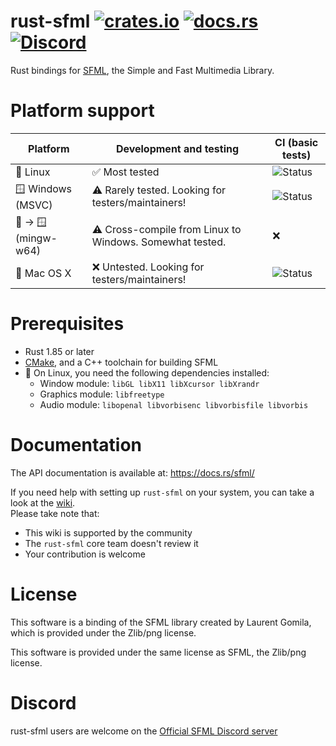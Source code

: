 rust-sfml
[![crates.io][crates-io-shield]][crates-io-link]
[![docs.rs][docs-rs-shield]][docs-rs-link]
[![Discord][discord-shield]][discord-link]
=========

Rust bindings for [SFML](http://www.sfml-dev.org), the Simple and Fast Multimedia Library.

[crates-io-shield]: https://img.shields.io/crates/v/sfml.svg
[crates-io-link]: https://crates.io/crates/sfml
[docs-rs-shield]: https://img.shields.io/docsrs/sfml
[docs-rs-link]: https://docs.rs/sfml
[discord-shield]: https://img.shields.io/discord/175298431294636032?style=plastic
[discord-link]: https://discord.gg/XCaM5rhMa6

Platform support
================

| Platform             | Development and testing                                  | CI (basic tests)       |
|----------------------|----------------------------------------------------------|------------------------|
| 🐧 Linux             | ✅ Most tested                                            | ![Status][linux-ci]    |
| 🪟 Windows (MSVC)    | ⚠️ Rarely tested. Looking for testers/maintainers!       | ![Status][win-msvc-ci] |
| 🐧 -> 🪟 (mingw-w64) | ⚠️ Cross-compile from Linux to Windows. Somewhat tested. | ❌                      |
| 🍎 Mac OS X          | ❌ Untested. Looking for testers/maintainers!             | ![Status][macos-ci]    |

[linux-ci]: https://github.com/jeremyletang/rust-sfml/actions/workflows/linux.yml/badge.svg
[win-msvc-ci]: https://github.com/jeremyletang/rust-sfml/actions/workflows/windows.yml/badge.svg
[macos-ci]: https://github.com/jeremyletang/rust-sfml/actions/workflows/macos.yml/badge.svg

Prerequisites
=============

- Rust 1.85 or later
- [CMake](https://cmake.org/), and a C++ toolchain for building SFML
- 🐧 On Linux, you need the following dependencies installed:
   - Window module: `libGL libX11 libXcursor libXrandr`
   - Graphics module: `libfreetype`
   - Audio module: `libopenal libvorbisenc libvorbisfile libvorbis`

Documentation
=============

The API documentation is available at: <https://docs.rs/sfml/>

If you need help with setting up `rust-sfml` on your system, you can take a look at the [wiki](<https://github.com/jeremyletang/rust-sfml/wiki>).\
Please take note that:
   * This wiki is supported by the community
   * The `rust-sfml` core team doesn't review it
   * Your contribution is welcome

License
=======

This software is a binding of the SFML library created by Laurent Gomila, which is provided under the Zlib/png license.

This software is provided under the same license as SFML, the Zlib/png license.

Discord
=======
rust-sfml users are welcome on the [Official SFML Discord server](https://discord.gg/XCaM5rhMa6)
